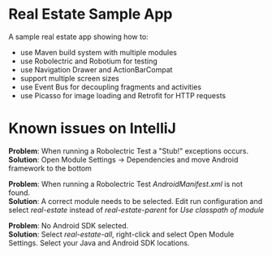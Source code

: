 Real Estate Sample App
======================

A sample real estate app showing how to:
  - use Maven build system with multiple modules
  - use Robolectric and Robotium for testing
  - use Navigation Drawer and ActionBarCompat
  - support multiple screen sizes
  - use Event Bus for decoupling fragments and activities
  - use Picasso for image loading and Retrofit for HTTP requests

Known issues on IntelliJ
=====
**Problem**: When running a Robolectric Test a "Stub!" exceptions occurs.<br>
**Solution**: Open Module Settings -> Dependencies and move Android framework to the bottom

**Problem**: When running a Robolectric Test *AndroidManifest.xml* is not found.<br>
**Solution**: A correct module needs to be selected. Edit run configuration and select *real-estate* instead of *real-estate-parent* for *Use classpath of module*

**Problem**: No Android SDK selected.<br>
**Solution**: Select *real-estate-all*, right-click and select Open Module Settings. Select your Java and Android SDK locations.

